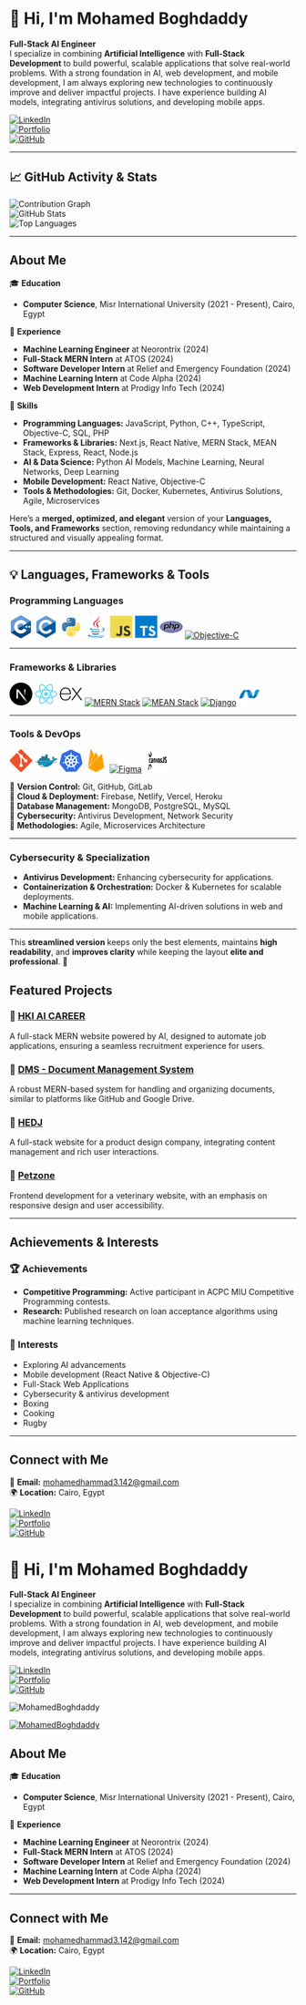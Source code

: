 # 👋 Hi, I'm Mohamed Boghdaddy

**Full-Stack AI Engineer**  
I specialize in combining **Artificial Intelligence** with **Full-Stack Development** to build powerful, scalable applications that solve real-world problems. With a strong foundation in AI, web development, and mobile development, I am always exploring new technologies to continuously improve and deliver impactful projects. I have experience building AI models, integrating antivirus solutions, and developing mobile apps.

[![LinkedIn](https://img.shields.io/badge/LinkedIn-0077B5?logo=linkedin&logoColor=white)](https://www.linkedin.com/in/mohamed-el-boghdaddy/)  
[![Portfolio](https://img.shields.io/badge/Portfolio-ff5a5f?logo=google-chrome&logoColor=white)](https://boghdaddys-portfolio.netlify.app/)  
[![GitHub](https://img.shields.io/badge/GitHub-100000?logo=github&logoColor=white)](https://github.com/MohamedBoghdaddy)

---

## 📈 GitHub Activity & Stats
![Contribution Graph](https://github-readme-streak-stats.herokuapp.com/?user=MohamedBoghdaddy&theme=dark)  
![GitHub Stats](https://github-readme-stats.vercel.app/api?username=MohamedBoghdaddy&show_icons=true&theme=dark)  
![Top Languages](https://github-readme-stats.vercel.app/api/top-langs/?username=MohamedBoghdaddy&layout=compact&theme=dark)  

---

## About Me

🎓 **Education**  
- **Computer Science**, Misr International University (2021 - Present), Cairo, Egypt

💼 **Experience**  
- **Machine Learning Engineer** at Neorontrix (2024)
- **Full-Stack MERN Intern** at ATOS (2024)
- **Software Developer Intern** at Relief and Emergency Foundation (2024)
- **Machine Learning Intern** at Code Alpha (2024)
- **Web Development Intern** at Prodigy Info Tech (2024)

🔧 **Skills**  
- **Programming Languages:** JavaScript, Python, C++, TypeScript, Objective-C, SQL, PHP  
- **Frameworks & Libraries:** Next.js, React Native, MERN Stack, MEAN Stack, Express, React, Node.js  
- **AI & Data Science:** Python AI Models, Machine Learning, Neural Networks, Deep Learning  
- **Mobile Development:** React Native, Objective-C  
- **Tools & Methodologies:** Git, Docker, Kubernetes, Antivirus Solutions, Agile, Microservices

Here’s a **merged, optimized, and elegant** version of your **Languages, Tools, and Frameworks** section, removing redundancy while maintaining a structured and visually appealing format.

---

## 💡 **Languages, Frameworks & Tools**  

### **Programming Languages**  
<p align="left">
  <a href="https://www.w3schools.com/cpp/" target="_blank"><img src="https://raw.githubusercontent.com/devicons/devicon/master/icons/cplusplus/cplusplus-original.svg" alt="C++" width="40" height="40"/></a>
  <a href="https://www.cprogramming.com/" target="_blank"><img src="https://raw.githubusercontent.com/devicons/devicon/master/icons/c/c-original.svg" alt="C" width="40" height="40"/></a>
  <a href="https://www.python.org/" target="_blank"><img src="https://raw.githubusercontent.com/devicons/devicon/master/icons/python/python-original.svg" alt="Python" width="40" height="40"/></a>
  <a href="https://www.java.com/" target="_blank"><img src="https://raw.githubusercontent.com/devicons/devicon/master/icons/java/java-original.svg" alt="Java" width="40" height="40"/></a>
  <a href="https://developer.mozilla.org/en-US/docs/Web/JavaScript" target="_blank"><img src="https://raw.githubusercontent.com/devicons/devicon/master/icons/javascript/javascript-original.svg" alt="JavaScript" width="40" height="40"/></a>
  <a href="https://www.typescriptlang.org/" target="_blank"><img src="https://raw.githubusercontent.com/devicons/devicon/master/icons/typescript/typescript-original.svg" alt="TypeScript" width="40" height="40"/></a>
  <a href="https://www.php.net/" target="_blank"><img src="https://raw.githubusercontent.com/devicons/devicon/master/icons/php/php-original.svg" alt="PHP" width="40" height="40"/></a>
  <a href="https://developer.apple.com/library/archive/documentation/Cocoa/Conceptual/ProgrammingWithObjectiveC/Introduction/Introduction.html" target="_blank"><img src="https://upload.wikimedia.org/wikipedia/commons/6/69/IMac_Icon.svg" alt="Objective-C" width="40" height="40"/></a>

</p>

---

### **Frameworks & Libraries**  
<p align="left">
  <a href="https://nextjs.org/" target="_blank"><img src="https://raw.githubusercontent.com/devicons/devicon/master/icons/nextjs/nextjs-original.svg" alt="Next.js" width="40" height="40"/></a>
  <a href="https://reactnative.dev/" target="_blank"><img src="https://raw.githubusercontent.com/devicons/devicon/master/icons/react/react-original.svg" alt="React Native" width="40" height="40"/></a>
  <a href="https://expressjs.com/" target="_blank"><img src="https://raw.githubusercontent.com/devicons/devicon/master/icons/express/express-original.svg" alt="Express.js" width="40" height="40"/></a>
  <a href="https://www.mongodb.com/mern-stack" target="_blank"><img src="https://img.shields.io/badge/MERN-61DAFB?style=for-the-badge&logo=react&logoColor=black" alt="MERN Stack"/></a>
  <a href="https://mean.io/" target="_blank"><img src="https://img.shields.io/badge/MEAN-DD0031?style=for-the-badge&logo=angular&logoColor=white" alt="MEAN Stack"/></a>
  <a href="https://www.djangoproject.com/" target="_blank"><img src="https://cdn.worldvectorlogo.com/logos/django.svg" alt="Django" width="40" height="40"/></a>
  <a href="https://dotnet.microsoft.com/" target="_blank"><img src="https://raw.githubusercontent.com/devicons/devicon/master/icons/dot-net/dot-net-original.svg" alt=".NET" width="40" height="40"/></a>
</p>

---

### **Tools & DevOps**  
<p align="left">
  <a href="https://git-scm.com/" target="_blank"><img src="https://raw.githubusercontent.com/devicons/devicon/master/icons/git/git-original.svg" alt="Git" width="40" height="40"/></a>
  <a href="https://www.docker.com/" target="_blank"><img src="https://raw.githubusercontent.com/devicons/devicon/master/icons/docker/docker-original.svg" alt="Docker" width="40" height="40"/></a>
  <a href="https://kubernetes.io/" target="_blank"><img src="https://raw.githubusercontent.com/devicons/devicon/master/icons/kubernetes/kubernetes-original.svg" alt="Kubernetes" width="40" height="40"/></a>
  <a href="https://firebase.google.com/" target="_blank"><img src="https://raw.githubusercontent.com/devicons/devicon/master/icons/firebase/firebase-plain.svg" alt="Firebase" width="40" height="40"/></a>
  <a href="https://www.figma.com/" target="_blank"><img src="https://www.vectorlogo.zone/logos/figma/figma-icon.svg" alt="Figma" width="40" height="40"/></a>
  <a href="https://canvasjs.com/" target="_blank"><img src="https://raw.githubusercontent.com/Hardik0307/Hardik0307/master/assets/canvasjs-charts.svg" alt="CanvasJS" width="40" height="40"/></a>
</p>

🔹 **Version Control:** Git, GitHub, GitLab  
🔹 **Cloud & Deployment:** Firebase, Netlify, Vercel, Heroku  
🔹 **Database Management:** MongoDB, PostgreSQL, MySQL  
🔹 **Cybersecurity:** Antivirus Development, Network Security  
🔹 **Methodologies:** Agile, Microservices Architecture  

---

### **Cybersecurity & Specialization**  
- **Antivirus Development:** Enhancing cybersecurity for applications.  
- **Containerization & Orchestration:** Docker & Kubernetes for scalable deployments.  
- **Machine Learning & AI:** Implementing AI-driven solutions in web and mobile applications.  

---

This **streamlined version** keeps only the best elements, maintains **high readability**, and **improves clarity** while keeping the layout **elite and professional**. 🚀

## Featured Projects

### 🚀 [HKI AI CAREER](https://github.com/MohamedBoghdaddy/hkiiapply)  
A full-stack MERN website powered by AI, designed to automate job applications, ensuring a seamless recruitment experience for users.

### 🚀 [DMS - Document Management System](https://github.com/MohamedBoghdaddy/Atos-Task-document-management-system)  
A robust MERN-based system for handling and organizing documents, similar to platforms like GitHub and Google Drive.

### 🚀 [HEDJ](https://github.com/MohamedBoghdaddy/HEDJ)  
A full-stack website for a product design company, integrating content management and rich user interactions.

### 🚀 [Petzone](https://github.com/MohamedBoghdaddy/Petzone)  
Frontend development for a veterinary website, with an emphasis on responsive design and user accessibility.

---

## Achievements & Interests

### 🏆 Achievements  
- **Competitive Programming:** Active participant in ACPC MIU Competitive Programming contests.  
- **Research:** Published research on loan acceptance algorithms using machine learning techniques.

### 🎯 Interests  
- Exploring AI advancements  
- Mobile development (React Native & Objective-C)
- Full-Stack Web Applications
- Cybersecurity & antivirus development  
- Boxing  
- Cooking  
- Rugby  

---

## Connect with Me

📧 **Email:** [mohamedhammad3.142@gmail.com](mailto:mohamedhammad3.142@gmail.com)  
🌍 **Location:** Cairo, Egypt  

[![LinkedIn](https://img.shields.io/badge/LinkedIn-0077B5?logo=linkedin&logoColor=white)](https://www.linkedin.com/in/mohamed-el-boghdaddy/)  
[![Portfolio](https://img.shields.io/badge/Portfolio-ff5a5f?logo=google-chrome&logoColor=white)](https://boghdaddys-portfolio.netlify.app/)  
[![GitHub](https://img.shields.io/badge/GitHub-100000?logo=github&logoColor=white)](https://github.com/MohamedBoghdaddy)

# 👋 Hi, I'm Mohamed Boghdaddy

**Full-Stack AI Engineer**  
I specialize in combining **Artificial Intelligence** with **Full-Stack Development** to build powerful, scalable applications that solve real-world problems. With a strong foundation in AI, web development, and mobile development, I am always exploring new technologies to continuously improve and deliver impactful projects. I have experience building AI models, integrating antivirus solutions, and developing mobile apps.

[![LinkedIn](https://img.shields.io/badge/LinkedIn-0077B5?logo=linkedin&logoColor=white)](https://www.linkedin.com/in/mohamed-el-boghdaddy/)  
[![Portfolio](https://img.shields.io/badge/Portfolio-ff5a5f?logo=google-chrome&logoColor=white)](https://boghdaddys-portfolio.netlify.app/)  
[![GitHub](https://img.shields.io/badge/GitHub-100000?logo=github&logoColor=white)](https://github.com/MohamedBoghdaddy)

<p align="left"> <img src="https://komarev.com/ghpvc/?username=MohamedBoghdaddy&label=Profile%20views&color=0e75b6&style=flat" alt="MohamedBoghdaddy" /> </p>

<p align="left"> <a href="https://github.com/ryo-ma/github-profile-trophy"><img src="https://github-profile-trophy.vercel.app/?username=MohamedBoghdaddy" alt="MohamedBoghdaddy" /></a> </p>

## About Me

🎓 **Education**  
- **Computer Science**, Misr International University (2021 - Present), Cairo, Egypt

🌽 **Experience**  
- **Machine Learning Engineer** at Neorontrix (2024)
- **Full-Stack MERN Intern** at ATOS (2024)
- **Software Developer Intern** at Relief and Emergency Foundation (2024)
- **Machine Learning Intern** at Code Alpha (2024)
- **Web Development Intern** at Prodigy Info Tech (2024)

---



## Connect with Me

📧 **Email:** [mohamedhammad3.142@gmail.com](mailto:mohamedhammad3.142@gmail.com)  
🌍 **Location:** Cairo, Egypt  

[![LinkedIn](https://img.shields.io/badge/LinkedIn-0077B5?logo=linkedin&logoColor=white)](https://www.linkedin.com/in/mohamed-el-boghdaddy/)  
[![Portfolio](https://img.shields.io/badge/Portfolio-ff5a5f?logo=google-chrome&logoColor=white)](https://boghdaddys-portfolio.netlify.app/)  
[![GitHub](https://img.shields.io/badge/GitHub-100000?logo=github&logoColor=white)](https://github.com/MohamedBoghdaddy)
